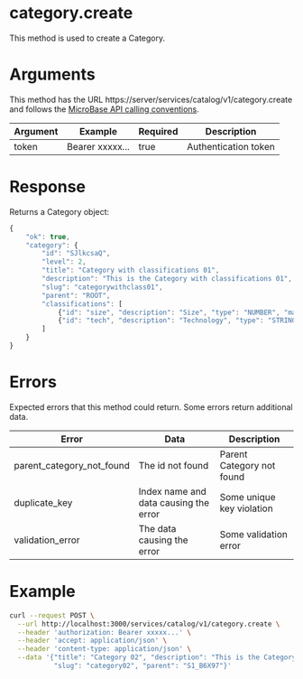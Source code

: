 # category.create

This method is used to create a Category.

# Arguments

This method has the URL https://server/services/catalog/v1/category.create and 
follows the [MicroBase API calling conventions](../calling-conventions.html).

Argument | Example | Required | Description
---------|---------|----------|------------
token | Bearer xxxxx... | true | Authentication token

# Response

Returns a Category object:
```javascript
{
    "ok": true,
    "category": {
        "id": "SJlkcsaQ",
        "level": 2,
        "title": "Category with classifications 01",
        "description": "This is the Category with classifications 01",
        "slug": "categorywithclass01",
        "parent": "ROOT",
        "classifications": [
            {"id": "size", "description": "Size", "type": "NUMBER", "mandatory": true},
            {"id": "tech", "description": "Technology", "type": "STRING", "mandatory": true}
        ]
    }
}
```

# Errors

Expected errors that this method could return. Some errors return additional data.

Error | Data | Description
------|------|------------
parent_category_not_found | The id not found | Parent Category not found
duplicate_key | Index name and data causing the error | Some unique key violation
validation_error | The data causing the error | Some validation error

# Example

```bash
curl --request POST \
  --url http://localhost:3000/services/catalog/v1/category.create \
  --header 'authorization: Bearer xxxxx...' \
  --header 'accept: application/json' \
  --header 'content-type: application/json' \
  --data '{"title": "Category 02", "description": "This is the Category 02",
           "slug": "category02", "parent": "S1_B6X97"}'
```